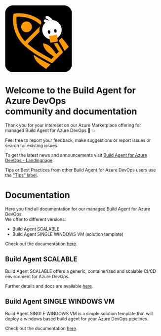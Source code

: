 ![](docs/img/BuildAgent.png)  

# Welcome to the **Build Agent for Azure DevOps** </br> community and documentation

Thank you for your intereset on our Azure Marketplace offering for managed Build Agent for Azure DevOps 🚀 💥

Feel free to report your feedback, make suggestions or report issues or search for existing issues.

To get the latest news and announcements visit [Build Agent for Azure DevOps - Landingpage](https://whiteduck.de/produkte/build-agents-fuer-azure-devops/).

Tips or Best Practices from other Build Agent for Azure DevOps users use the ["Tips" label](todo).

# Documentation

Here you find all documentation for our managed Build Agent for Azure DevOps.  
We offer to different versions:

* Build Agent SCALABLE
* Build Agent SINGLE WINDOWS VM (solution template)

Check out the documentation [here](./docs/README.md).

## Build Agent SCALABLE

Build Agent SCALABLE offers a generic, containerized and scalable CI/CD environment for Azure DevOps.

Further details and docs are available [here](./docs/scalable.md).

## Build Agent SINGLE WINDOWS VM

Build Agent SINGLE WINDOWS VM is a simple solution template that will deploy a windows based build agent for your Azure DevOps pipelines.

Check out the documentation [here](./docs/README.md).
